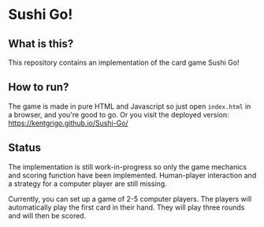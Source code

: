 # Sushi Go!

## What is this?
This repository contains an implementation of the card game Sushi Go!


## How to run?
The game is made in pure HTML and Javascript so just open `index.html` in a browser, and you're good to go.
Or you visit the deployed version: https://kentgrigo.github.io/Sushi-Go/

## Status
The implementation is still work-in-progress so only the game mechanics and scoring function have been implemented.
Human-player interaction and a strategy for a computer player are still missing.

Currently, you can set up a game of 2-5 computer players.
The players will automatically play the first card in their hand.
They will play three rounds and will then be scored.
